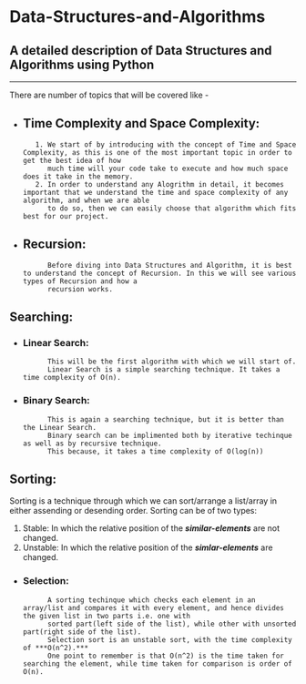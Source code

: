 # Data-Structures-and-Algorithms
A detailed description of Data Structures and Algorithms using Python
---
---
There are number of topics that will be covered like - 
* ## Time Complexity and Space Complexity:
         1. We start of by introducing with the concept of Time and Space Complexity, as this is one of the most important topic in order to get the best idea of how 
            much time will your code take to execute and how much space does it take in the memory.
         2. In order to understand any Alogrithm in detail, it becomes important that we understand the time and space complexity of any algorithm, and when we are able
            to do so, then we can easily choose that algorithm which fits best for our project.
* ## Recursion:
            Before diving into Data Structures and Algorithm, it is best to understand the concept of Recursion. In this we will see various types of Recursion and how a
            recursion works.
## Searching:
* ### Linear Search:
            This will be the first algorithm with which we will start of. 
            Linear Search is a simple searching technique. It takes a time complexity of O(n). 
* ### Binary Search:
            This is again a searching technique, but it is better than the Linear Search.
            Binary search can be implimented both by iterative techinque as well as by recursive technique.
            This because, it takes a time complexity of O(log(n))
## Sorting:
Sorting is a technique through which we can sort/arrange a list/array in either assending or desending order.
Sorting can be of two types:
   1. Stable: In which the relative position of the ***similar-elements*** are not changed.
   1. Unstable: In which the relative position of the ***simlar-elements*** are changed. 
* ### Selection:
            A sorting techinque which checks each element in an array/list and compares it with every element, and hence divides the given list in two parts i.e. one with
            sorted part(left side of the list), while other with unsorted part(right side of the list).
            Selection sort is an unstable sort, with the time complexity of ***O(n^2).***
            One point to remember is that O(n^2) is the time taken for searching the element, while time taken for comparison is order of O(n).   
         
